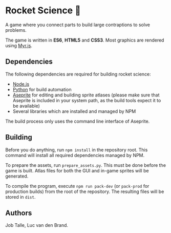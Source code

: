 # Rocket Science :rocket:
A game where you connect parts to build large contraptions to solve problems.

The game is written in **ES6**, **HTML5** and **CSS3**. Most graphics are rendered using [Myr.js](https://github.com/jobtalle/myr.js).

## Dependencies
The following dependencies are required for building rocket science:

* [Node.js](https://www.nodejs.org)
* [Python](https://www.python.org) for build automation
* [Aseprite](https://github.com/aseprite/aseprite) for editing and building sprite atlases 
(please make sure that Aseprite is included in your system path, as the build tools expect it to be available)
* Several libraries which are installed and managed by NPM

The build process only uses the command line interface of Aseprite.

## Building
Before you do anything, run ``npm install`` in the repository root. 
This command will install all required dependencies managed by NPM.

To prepare the assets, run ``prepare_assets.py``. This must be done before the game is built.
Atlas files for both the GUI and in-game sprites will be generated.

To compile the program, execute ``npm run pack-dev``
(or ``pack-prod`` for production builds) from the root of the repository.
The resulting files will be stored in ``dist``.

## Authors
Job Talle,
Luc van den Brand.
